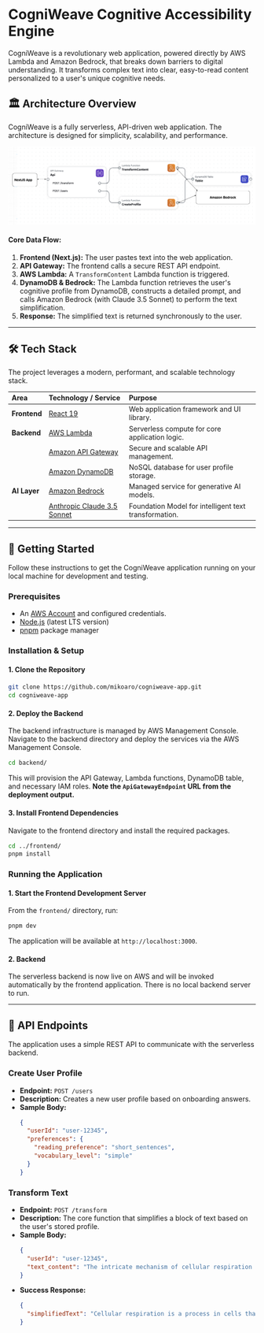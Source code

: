 # CogniWeave Cognitive Accessibility Engine

CogniWeave is a revolutionary web application, powered directly by AWS Lambda and Amazon Bedrock, that breaks down barriers to digital understanding. It transforms complex text into clear, easy-to-read content personalized to a user's unique cognitive needs.

## 🏛️ Architecture Overview

CogniWeave is a fully serverless, API-driven web application. The architecture is designed for simplicity, scalability, and performance.

![Solution Architecture Diagram](./screenshots/1-cogniweave-architecture.png)

#### Core Data Flow:

1.  **Frontend (Next.js):** The user pastes text into the web application.
2.  **API Gateway:** The frontend calls a secure REST API endpoint.
3.  **AWS Lambda:** A `TransformContent` Lambda function is triggered.
4.  **DynamoDB & Bedrock:** The Lambda function retrieves the user's cognitive profile from DynamoDB, constructs a detailed prompt, and calls Amazon Bedrock (with Claude 3.5 Sonnet) to perform the text simplification.
5.  **Response:** The simplified text is returned synchronously to the user.

-----

## 🛠️ Tech Stack

The project leverages a modern, performant, and scalable technology stack.

| Area | Technology / Service | Purpose |
| :--- | :--- | :--- |
| **Frontend** | [React 19](https://react.dev/blog/2024/04/25/react-19) | Web application framework and UI library. |
| **Backend** | [AWS Lambda](https://aws.amazon.com/lambda/features/) | Serverless compute for core application logic. |
| | [Amazon API Gateway](https://aws.amazon.com/api-gateway/features/) | Secure and scalable API management. |
| | [Amazon DynamoDB](https://aws.amazon.com/dynamodb/features/) | NoSQL database for user profile storage. |
| **AI Layer** | [Amazon Bedrock](https://aws.amazon.com/bedrock/features/) | Managed service for generative AI models. |
| | [Anthropic Claude 3.5 Sonnet](https://www.anthropic.com/news/claude-3-5-sonnet) | Foundation Model for intelligent text transformation. |

-----

## 🚀 Getting Started

Follow these instructions to get the CogniWeave application running on your local machine for development and testing.

### Prerequisites

  * An [AWS Account](https://aws.amazon.com/free/) and configured credentials.
  * [Node.js](https://nodejs.org/) (latest LTS version)
  * [pnpm](https://pnpm.io/) package manager

### Installation & Setup

#### 1\. Clone the Repository

```bash
git clone https://github.com/mikoaro/cogniweave-app.git
cd cogniweave-app
```

#### 2\. Deploy the Backend

The backend infrastructure is managed by AWS Management Console. Navigate to the backend directory and deploy the services via the AWS Management Console.

```bash
cd backend/
```

This will provision the API Gateway, Lambda functions, DynamoDB table, and necessary IAM roles. **Note the `ApiGatewayEndpoint` URL from the deployment output.**

#### 3\. Install Frontend Dependencies

Navigate to the frontend directory and install the required packages.

```bash
cd ../frontend/
pnpm install
```

### Running the Application

#### 1\. Start the Frontend Development Server

From the `frontend/` directory, run:

```bash
pnpm dev
```

The application will be available at `http://localhost:3000`.

#### 2\. Backend

The serverless backend is now live on AWS and will be invoked automatically by the frontend application. There is no local backend server to run.

-----

## 🔌 API Endpoints

The application uses a simple REST API to communicate with the serverless backend.

### Create User Profile

  - **Endpoint:** `POST /users`
  - **Description:** Creates a new user profile based on onboarding answers.
  - **Sample Body:**
    ```json
    {
      "userId": "user-12345",
      "preferences": {
        "reading_preference": "short_sentences",
        "vocabulary_level": "simple"
      }
    }
    ```

### Transform Text

  - **Endpoint:** `POST /transform`
  - **Description:** The core function that simplifies a block of text based on the user's stored profile.
  - **Sample Body:**
    ```json
    {
      "userId": "user-12345",
      "text_content": "The intricate mechanism of cellular respiration involves a series of metabolic reactions and processes that take place in the cells of organisms to convert chemical energy..."
    }
    ```
  - **Success Response:**
    ```json
    {
      "simplifiedText": "Cellular respiration is a process in cells that turns chemical energy from nutrients into a substance called ATP. This process also releases waste products."
    }
    ```

